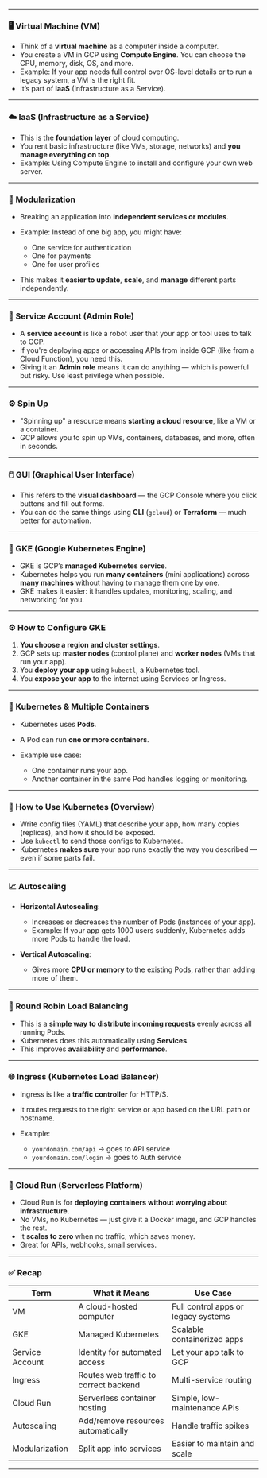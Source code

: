 
---

### 🖥️ Virtual Machine (VM)

* Think of a **virtual machine** as a computer inside a computer.
* You create a VM in GCP using **Compute Engine**. You can choose the CPU, memory, disk, OS, and more.
* Example: If your app needs full control over OS-level details or to run a legacy system, a VM is the right fit.
* It’s part of **IaaS** (Infrastructure as a Service).

---

### ☁️ IaaS (Infrastructure as a Service)

* This is the **foundation layer** of cloud computing.
* You rent basic infrastructure (like VMs, storage, networks) and **you manage everything on top**.
* Example: Using Compute Engine to install and configure your own web server.

---

### 🔧 Modularization

* Breaking an application into **independent services or modules**.
* Example: Instead of one big app, you might have:

  * One service for authentication
  * One for payments
  * One for user profiles
* This makes it **easier to update**, **scale**, and **manage** different parts independently.

---

### 🔐 Service Account (Admin Role)

* A **service account** is like a robot user that your app or tool uses to talk to GCP.
* If you're deploying apps or accessing APIs from inside GCP (like from a Cloud Function), you need this.
* Giving it an **Admin role** means it can do anything — which is powerful but risky. Use least privilege when possible.

---

### ⚙️ Spin Up

* "Spinning up" a resource means **starting a cloud resource**, like a VM or a container.
* GCP allows you to spin up VMs, containers, databases, and more, often in seconds.

---

### 🖱️ GUI (Graphical User Interface)

* This refers to the **visual dashboard** — the GCP Console where you click buttons and fill out forms.
* You can do the same things using **CLI** (`gcloud`) or **Terraform** — much better for automation.

---

### 🐳 GKE (Google Kubernetes Engine)

* GKE is GCP’s **managed Kubernetes service**.
* Kubernetes helps you run **many containers** (mini applications) across **many machines** without having to manage them one by one.
* GKE makes it easier: it handles updates, monitoring, scaling, and networking for you.

---

### ⚙️ How to Configure GKE

1. **You choose a region and cluster settings**.
2. GCP sets up **master nodes** (control plane) and **worker nodes** (VMs that run your app).
3. You **deploy your app** using `kubectl`, a Kubernetes tool.
4. You **expose your app** to the internet using Services or Ingress.

---

### 🧰 Kubernetes & Multiple Containers

* Kubernetes uses **Pods**.
* A Pod can run **one or more containers**.
* Example use case:

  * One container runs your app.
  * Another container in the same Pod handles logging or monitoring.

---

### 🚀 How to Use Kubernetes (Overview)

* Write config files (YAML) that describe your app, how many copies (replicas), and how it should be exposed.
* Use `kubectl` to send those configs to Kubernetes.
* Kubernetes **makes sure** your app runs exactly the way you described — even if some parts fail.

---

### 📈 Autoscaling

* **Horizontal Autoscaling**:

  * Increases or decreases the number of Pods (instances of your app).
  * Example: If your app gets 1000 users suddenly, Kubernetes adds more Pods to handle the load.
* **Vertical Autoscaling**:

  * Gives more **CPU or memory** to the existing Pods, rather than adding more of them.

---

### 🔁 Round Robin Load Balancing

* This is a **simple way to distribute incoming requests** evenly across all running Pods.
* Kubernetes does this automatically using **Services**.
* This improves **availability** and **performance**.

---

### 🌐 Ingress (Kubernetes Load Balancer)

* Ingress is like a **traffic controller** for HTTP/S.
* It routes requests to the right service or app based on the URL path or hostname.
* Example:

  * `yourdomain.com/api` → goes to API service
  * `yourdomain.com/login` → goes to Auth service

---

### 🚀 Cloud Run (Serverless Platform)

* Cloud Run is for **deploying containers without worrying about infrastructure**.
* No VMs, no Kubernetes — just give it a Docker image, and GCP handles the rest.
* It **scales to zero** when no traffic, which saves money.
* Great for APIs, webhooks, small services.

---

### ✅ Recap

| Term            | What it Means                         | Use Case                            |
| --------------- | ------------------------------------- | ----------------------------------- |
| VM              | A cloud-hosted computer               | Full control apps or legacy systems |
| GKE             | Managed Kubernetes                    | Scalable containerized apps         |
| Service Account | Identity for automated access         | Let your app talk to GCP            |
| Ingress         | Routes web traffic to correct backend | Multi-service routing               |
| Cloud Run       | Serverless container hosting          | Simple, low-maintenance APIs        |
| Autoscaling     | Add/remove resources automatically    | Handle traffic spikes               |
| Modularization  | Split app into services               | Easier to maintain and scale        |

---

